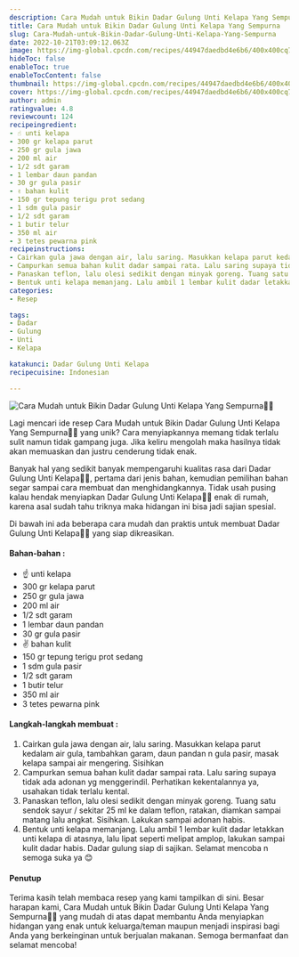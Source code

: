 ```yaml
---
description: Cara Mudah untuk Bikin Dadar Gulung Unti Kelapa Yang Sempurna"
title: Cara Mudah untuk Bikin Dadar Gulung Unti Kelapa Yang Sempurna
slug: Cara-Mudah-untuk-Bikin-Dadar-Gulung-Unti-Kelapa-Yang-Sempurna
date: 2022-10-21T03:09:12.063Z
image: https://img-global.cpcdn.com/recipes/44947daedbd4e6b6/400x400cq70/photo.jpg
hideToc: false
enableToc: true
enableTocContent: false
thumbnail: https://img-global.cpcdn.com/recipes/44947daedbd4e6b6/400x400cq70/photo.jpg
cover: https://img-global.cpcdn.com/recipes/44947daedbd4e6b6/400x400cq70/photo.jpg
author: admin
ratingvalue: 4.8
reviewcount: 124
recipeingredient:
- ☝️ unti kelapa
- 300 gr kelapa parut
- 250 gr gula jawa
- 200 ml air
- 1/2 sdt garam
- 1 lembar daun pandan
- 30 gr gula pasir
- ✌ bahan kulit
- 150 gr tepung terigu prot sedang
- 1 sdm gula pasir
- 1/2 sdt garam
- 1 butir telur
- 350 ml air
- 3 tetes pewarna pink
recipeinstructions:
- Cairkan gula jawa dengan air, lalu saring. Masukkan kelapa parut kedalam air gula, tambahkan garam, daun pandan n gula pasir, masak kelapa sampai air mengering. Sisihkan
- Campurkan semua bahan kulit dadar sampai rata. Lalu saring supaya tidak ada adonan yg menggerindil. Perhatikan kekentalannya ya, usahakan tidak terlalu kental.
- Panaskan teflon, lalu olesi sedikit dengan minyak goreng. Tuang satu sendok sayur / sekitar 25 ml ke dalam teflon, ratakan, diamkan sampai matang lalu angkat. Sisihkan. Lakukan sampai adonan habis.
- Bentuk unti kelapa memanjang. Lalu ambil 1 lembar kulit dadar letakkan unti kelapa di atasnya, lalu lipat seperti melipat amplop, lakukan sampai kulit dadar habis. Dadar gulung siap di sajikan. Selamat mencoba n semoga suka ya 😊
categories:
- Resep

tags:
- Dadar
- Gulung
- Unti
- Kelapa

katakunci: Dadar Gulung Unti Kelapa
recipecuisine: Indonesian

---
```


![Cara Mudah untuk Bikin Dadar Gulung Unti Kelapa Yang Sempurna👩‍🍳](https://img-global.cpcdn.com/recipes/44947daedbd4e6b6/400x400cq70/photo.jpg)

Lagi mencari ide resep Cara Mudah untuk Bikin Dadar Gulung Unti Kelapa Yang Sempurna👩‍🍳 yang unik? Cara menyiapkannya memang tidak terlalu sulit namun tidak gampang juga. Jika keliru mengolah maka hasilnya tidak akan memuaskan dan justru cenderung tidak enak.

Banyak hal yang sedikit banyak mempengaruhi kualitas rasa dari Dadar Gulung Unti Kelapa👩‍🍳, pertama dari jenis bahan, kemudian pemilihan bahan segar sampai cara membuat dan menghidangkannya. Tidak usah pusing kalau hendak menyiapkan Dadar Gulung Unti Kelapa👩‍🍳 enak di rumah, karena asal sudah tahu triknya maka hidangan ini bisa jadi sajian spesial.

Di bawah ini ada beberapa cara mudah dan praktis untuk membuat Dadar Gulung Unti Kelapa👩‍🍳 yang siap dikreasikan.

<!--inarticleads1-->

#### Bahan-bahan :

- ☝️ unti kelapa
- 300 gr kelapa parut
- 250 gr gula jawa
- 200 ml air
- 1/2 sdt garam
- 1 lembar daun pandan
- 30 gr gula pasir
- ✌ bahan kulit
- 150 gr tepung terigu prot sedang
- 1 sdm gula pasir
- 1/2 sdt garam
- 1 butir telur
- 350 ml air
- 3 tetes pewarna pink

<!--inarticleads2-->

#### Langkah-langkah membuat :

1. Cairkan gula jawa dengan air, lalu saring. Masukkan kelapa parut kedalam air gula, tambahkan garam, daun pandan n gula pasir, masak kelapa sampai air mengering. Sisihkan
1. Campurkan semua bahan kulit dadar sampai rata. Lalu saring supaya tidak ada adonan yg menggerindil. Perhatikan kekentalannya ya, usahakan tidak terlalu kental.
1. Panaskan teflon, lalu olesi sedikit dengan minyak goreng. Tuang satu sendok sayur / sekitar 25 ml ke dalam teflon, ratakan, diamkan sampai matang lalu angkat. Sisihkan. Lakukan sampai adonan habis.
1. Bentuk unti kelapa memanjang. Lalu ambil 1 lembar kulit dadar letakkan unti kelapa di atasnya, lalu lipat seperti melipat amplop, lakukan sampai kulit dadar habis. Dadar gulung siap di sajikan. Selamat mencoba n semoga suka ya 😊

#### Penutup

Terima kasih telah membaca resep yang kami tampilkan di sini. Besar harapan kami, Cara Mudah untuk Bikin Dadar Gulung Unti Kelapa Yang Sempurna👩‍🍳 yang mudah di atas dapat membantu Anda menyiapkan hidangan yang enak untuk keluarga/teman maupun menjadi inspirasi bagi Anda yang berkeinginan untuk berjualan makanan. Semoga bermanfaat dan selamat mencoba!